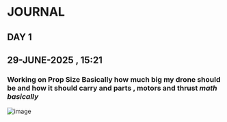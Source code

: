 # JOURNAL

## DAY 1 
## 29-JUNE-2025 , 15:21 
### Working on Prop Size Basically how much big my drone should be and how it should carry and parts , motors and thrust *math basically* 
![image](https://github.com/user-attachments/assets/ed26514c-4003-49d2-9169-4af82c062de7)
